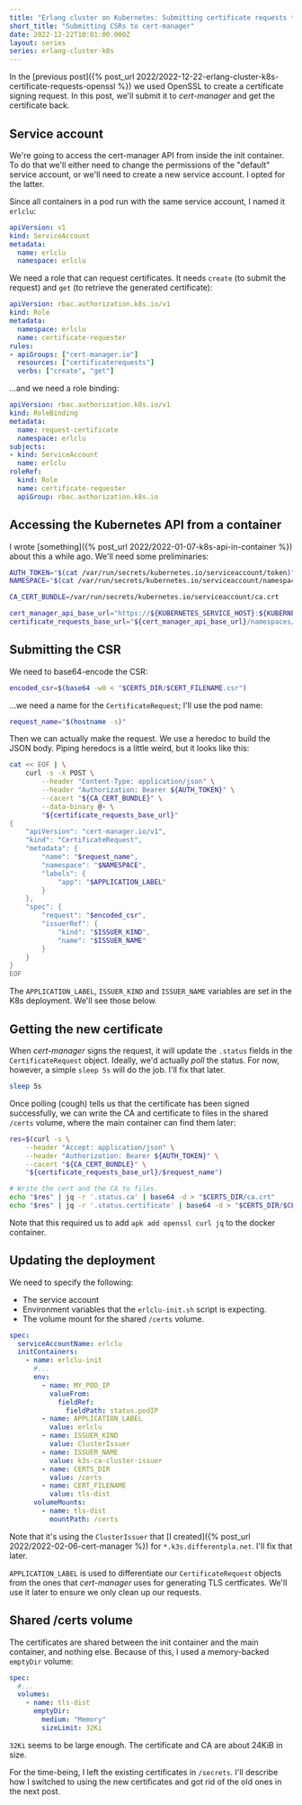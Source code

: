 ```yaml
---
title: "Erlang cluster on Kubernetes: Submitting certificate requests to cert-manager"
short_title: "Submitting CSRs to cert-manager"
date: 2022-12-22T10:01:00.000Z
layout: series
series: erlang-cluster-k8s
---
```


In the [previous post]({% post_url 2022/2022-12-22-erlang-cluster-k8s-certificate-requests-openssl %}) we used OpenSSL
to create a certificate signing request. In this post, we'll submit it to _cert-manager_ and get the certificate back.

## Service account

We're going to access the cert-manager API from inside the init container. To do that we'll either need to change the
permissions of the "default" service account, or we'll need to create a new service account. I opted for the latter.

Since all containers in a pod run with the same service account, I named it `erlclu`:

```yaml
apiVersion: v1
kind: ServiceAccount
metadata:
  name: erlclu
  namespace: erlclu
```

We need a role that can request certificates. It needs `create` (to submit the request) and `get` (to retrieve the
generated certificate):

```yaml
apiVersion: rbac.authorization.k8s.io/v1
kind: Role
metadata:
  namespace: erlclu
  name: certificate-requester
rules:
- apiGroups: ["cert-manager.io"]
  resources: ["certificaterequests"]
  verbs: ["create", "get"]
```

...and we need a role binding:

```yaml
apiVersion: rbac.authorization.k8s.io/v1
kind: RoleBinding
metadata:
  name: request-certificate
  namespace: erlclu
subjects:
- kind: ServiceAccount
  name: erlclu
roleRef:
  kind: Role
  name: certificate-requester
  apiGroup: rbac.authorization.k8s.io
```

## Accessing the Kubernetes API from a container

I wrote [something]({% post_url 2022/2022-01-07-k8s-api-in-container %}) about this a while ago. We'll need some preliminaries:

```bash
AUTH_TOKEN="$(cat /var/run/secrets/kubernetes.io/serviceaccount/token)"
NAMESPACE="$(cat /var/run/secrets/kubernetes.io/serviceaccount/namespace)"

CA_CERT_BUNDLE=/var/run/secrets/kubernetes.io/serviceaccount/ca.crt

cert_manager_api_base_url="https://${KUBERNETES_SERVICE_HOST}:${KUBERNETES_SERVICE_PORT}/apis/cert-manager.io/v1"
certificate_requests_base_url="${cert_manager_api_base_url}/namespaces/${NAMESPACE}/certificaterequests"
```

## Submitting the CSR

We need to base64-encode the CSR:

```bash
encoded_csr=$(base64 -w0 < "$CERTS_DIR/$CERT_FILENAME.csr")
```

...we need a name for the `CertificateRequest`; I'll use the pod name:

```bash
request_name="$(hostname -s)"
```

Then we can actually make the request. We use a heredoc to build the JSON body. Piping heredocs is a little weird, but
it looks like this:

```bash
cat << EOF | \
    curl -s -X POST \
        --header "Content-Type: application/json" \
        --header "Authorization: Bearer ${AUTH_TOKEN}" \
        --cacert "${CA_CERT_BUNDLE}" \
        --data-binary @- \
        "${certificate_requests_base_url}"
{
    "apiVersion": "cert-manager.io/v1",
    "kind": "CertificateRequest",
    "metadata": {
        "name": "$request_name",
        "namespace": "$NAMESPACE",
        "labels": {
            "app": "$APPLICATION_LABEL"
        }
    },
    "spec": {
        "request": "$encoded_csr",
        "issuerRef": {
            "kind": "$ISSUER_KIND",
            "name": "$ISSUER_NAME"
        }
    }
}
EOF
```

The `APPLICATION_LABEL`, `ISSUER_KIND` and `ISSUER_NAME` variables are set in the K8s deployment. We'll see those below.

## Getting the new certificate

When _cert-manager_ signs the request, it will update the `.status` fields in the `CertificateRequest` object. Ideally,
we'd actually _poll_ the status. For now, however, a simple `sleep 5s` will do the job. I'll fix that later.

```bash
sleep 5s
```

Once polling (cough) tells us that the certificate has been signed successfully, we can write the CA and certificate to files in the shared `/certs` volume, where the main container can find them later:

```bash
res=$(curl -s \
    --header "Accept: application/json" \
    --header "Authorization: Bearer ${AUTH_TOKEN}" \
    --cacert "${CA_CERT_BUNDLE}" \
    "${certificate_requests_base_url}/$request_name")

# Write the cert and the CA to files.
echo "$res" | jq -r '.status.ca' | base64 -d > "$CERTS_DIR/ca.crt"
echo "$res" | jq -r '.status.certificate' | base64 -d > "$CERTS_DIR/$CERT_FILENAME.crt"
```

Note that this required us to add `apk add openssl curl jq` to the docker container.

## Updating the deployment

We need to specify the following:

- The service account
- Environment variables that the `erlclu-init.sh` script is expecting.
- The volume mount for the shared `/certs` volume.

```yaml
spec:
  serviceAccountName: erlclu
  initContainers:
    - name: erlclu-init
      #...
      env:
        - name: MY_POD_IP
          valueFrom:
            fieldRef:
              fieldPath: status.podIP
        - name: APPLICATION_LABEL
          value: erlclu
        - name: ISSUER_KIND
          value: ClusterIssuer
        - name: ISSUER_NAME
          value: k3s-ca-cluster-issuer
        - name: CERTS_DIR
          value: /certs
        - name: CERT_FILENAME
          value: tls-dist
      volumeMounts:
        - name: tls-dist
          mountPath: /certs
```

Note that it's using the `ClusterIssuer` that [I created]({% post_url 2022/2022-02-06-cert-manager %}) for
`*.k3s.differentpla.net`. I'll fix that later.

`APPLICATION_LABEL` is used to differentiate our `CertificateRequest` objects from the ones that _cert-manager_ uses for
generating TLS certficates. We'll use it later to ensure we only clean up our requests.

## Shared /certs volume

The certificates are shared between the init container and the main container, and nothing else. Because of this, I used
a memory-backed `emptyDir` volume:

```yaml
spec:
  #...
  volumes:
    - name: tls-dist
      emptyDir:
        medium: "Memory"
        sizeLimit: 32Ki
```

`32Ki` seems to be large enough. The certificate and CA are about 24KiB in size.

For the time-being, I left the existing certificates in `/secrets`. I'll describe how I switched to using the new
certificates and got rid of the old ones in the next post.
